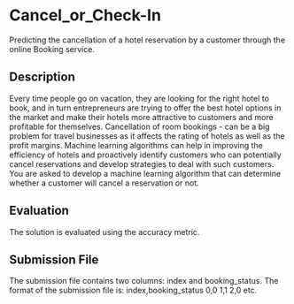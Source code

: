 # Cancel_or_Check-In


Predicting the cancellation of a hotel reservation by a customer through the online Booking service.

## Description
Every time people go on vacation, they are looking for the right hotel to book, and in turn entrepreneurs are trying to offer the best hotel options in the market and make their hotels more attractive to customers and more profitable for themselves.
Cancellation of room bookings - can be a big problem for travel businesses as it affects the rating of hotels as well as the profit margins.
Machine learning algorithms can help in improving the efficiency of hotels and proactively identify customers who can potentially cancel reservations and develop strategies to deal with such customers.
You are asked to develop a machine learning algorithm that can determine whether a customer will cancel a reservation or not.
## Evaluation
The solution is evaluated using the accuracy metric.
## Submission File
The submission file contains two columns: index and booking_status.
The format of the submission file is:
index,booking_status 0,0 1,1 2,0 etc.
